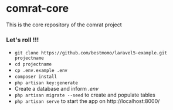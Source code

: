 # comrat-core
This is the core repository of the comrat project

### Let's roll !!! ###

* `git clone https://github.com/bestmomo/laravel5-example.git projectname`
* `cd projectname`
* `cp .env.example .env`
* `composer install`
* `php artisan key:generate`
* Create a database and inform *.env*
* `php artisan migrate --seed` to create and populate tables
* `php artisan serve` to start the app on http://localhost:8000/